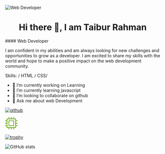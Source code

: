 ![Web Developer](https://as1.ftcdn.net/v2/jpg/02/14/87/96/1000_F_214879686_R3HFJlk6WLr1kcdvy6Q9rtNASKN0BZBS.jpg)
<h1 align="center"> Hi there 👋, I am Taibur Rahman</h1>
#### Web Developer


I am confident in my abilities and am always looking for new challenges and opportunities to grow as a developer. I am excited to share my skills with the world and hope to make a positive impact on the web development community.

Skills: / HTML / CSS/

- 🔭 I’m currently working on  Learning 
- 🌱 I’m currently learning javascript 
- 👯 I’m looking to collaborate on github 
- 💬 Ask me about web Development 


[<img src='https://cdn.jsdelivr.net/npm/simple-icons@3.0.1/icons/github.svg' alt='github' height='40'>](https://github.com/M-Taibur-Rahman)  

<a href='https://docs.github.com/en/developers'><img src='https://raw.githubusercontent.com/acervenky/animated-github-badges/master/assets/devbadge.gif' width='40' height='40'></a> 

[![trophy](https://github-profile-trophy.vercel.app/?username=M-Taibur-Rahman)](https://github.com/ryo-ma/github-profile-trophy)

![GitHub stats](https://github-readme-stats.vercel.app/api?username=M-Taibur-Rahman&show_icons=true)  


